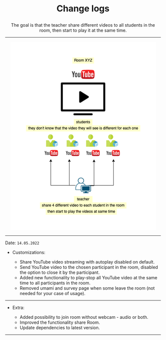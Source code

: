 # <p align="center">Change logs</p>

<p align="center">The goal is that the teacher share different videos to all students in the room, then start to play it at the same time.</p>

---

<p align="center">
    <img src="../public/images/experiment.png" />
</p>

---

Date: `14.05.2022`

-   Customizations:

    -   Share YouTube video streaming with autoplay disabled on default.
    -   Send YouTube video to the chosen participant in the room, disabled the option to close it by the participant.
    -   Added new functionality to play-stop all YouTube video at the same time to all participants in the room.
    -   Removed umami and survey page when some leave the room (not needed for your case of usage).

---

-   Extra:

    -   Added possibility to join room without webcam - audio or both.
    -   Improved the functionality share Room.
    -   Update dependencies to latest version.

---
